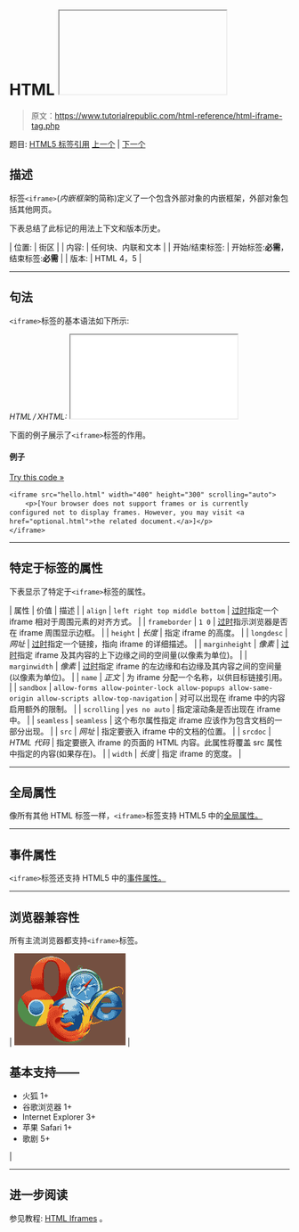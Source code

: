 # HTML <iframe>标签</iframe>

> 原文：<https://www.tutorialrepublic.com/html-reference/html-iframe-tag.php>

题目: [HTML5 标签引用](html5-tags.php) [上一个](html-i-tag.php) | [下一个](html-img-tag.php)

## 描述

标签`<iframe>`(*内嵌框架*的简称)定义了一个包含外部对象的内嵌框架，外部对象包括其他网页。

下表总结了此标记的用法上下文和版本历史。

| 位置: | 街区 |
| 内容: | 任何块、内联和文本 |
| 开始/结束标签: | 开始标签:**必需**，结束标签:**必需** |
| 版本: | HTML 4，5 |

* * *

## 句法

`<iframe>`标签的基本语法如下所示:

*HTML / XHTML:* <iframe src="*URL*" scrolling="auto|no|yes"> ... </iframe>

下面的例子展示了`<iframe>`标签的作用。

#### 例子

[Try this code »](../codelab.php?topic=html&file=iframe-tag "Try this code using online Editor")

```
<iframe src="hello.html" width="400" height="300" scrolling="auto">
    <p>[Your browser does not support frames or is currently configured not to display frames. However, you may visit <a href="optional.html">the related document.</a>]</p>
</iframe>
```

* * *

## 特定于标签的属性

下表显示了特定于`<iframe>`标签的属性。

| 属性 | 价值 | 描述 |
| `align` | `left
right
top
middle
bottom` | [过时](../definitions.php#obsolete "Not supported in HTML5")指定一个 iframe 相对于周围元素的对齐方式。 |
| `frameborder` | `1
0` | [过时](../definitions.php#obsolete "Not supported in HTML5")指示浏览器是否在 iframe 周围显示边框。 |
| `height` | *长度* | 指定 iframe 的高度。 |
| `longdesc` | *网址* | [过时](../definitions.php#obsolete "Not supported in HTML5")指定一个链接，指向 iframe 的详细描述。 |
| `marginheight` | *像素* | [过时](../definitions.php#obsolete "Not supported in HTML5")指定 iframe 及其内容的上下边缘之间的空间量(以像素为单位)。 |
| `marginwidth` | *像素* | [过时](../definitions.php#obsolete "Not supported in HTML5")指定 iframe 的左边缘和右边缘及其内容之间的空间量(以像素为单位)。 |
| `name` | *正文* | 为 iframe 分配一个名称，以供目标链接引用。 |
| `sandbox` | `allow-forms
allow-pointer-lock
allow-popups
allow-same-origin
allow-scripts
allow-top-navigation` | 对可以出现在 iframe 中的内容启用额外的限制。 |
| `scrolling` | `yes
no
auto` | 指定滚动条是否出现在 iframe 中。 |
| `seamless` | `seamless` | 这个布尔属性指定 iframe 应该作为包含文档的一部分出现。 |
| `src` | *网址* | 指定要嵌入 iframe 中的文档的位置。 |
| `srcdoc` | *HTML 代码* | 指定要嵌入 iframe 的页面的 HTML 内容。此属性将覆盖 src 属性中指定的内容(如果存在)。 |
| `width` | *长度* | 指定 iframe 的宽度。 |

* * *

## 全局属性

像所有其他 HTML 标签一样，`<iframe>`标签支持 HTML5 中的[全局属性。](html5-global-attributes.php)

* * *

## 事件属性

`<iframe>`标签还支持 HTML5 中的[事件属性。](html5-event-attributes.php)

* * *

## 浏览器兼容性

所有主流浏览器都支持`<iframe>`标签。

| ![Browsers Icon](img/e9331123c77668c1832e541c2fca1002.png) | 

## 基本支持——

*   火狐 1+
*   谷歌浏览器 1+
*   Internet Explorer 3+
*   苹果 Safari 1+
*   歌剧 5+

 |

* * *

## 进一步阅读

参见教程: [HTML Iframes](../html-tutorial/html-iframes.php) 。
